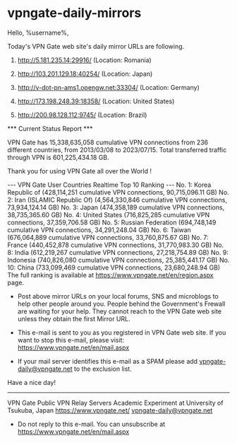 # vpngate-daily-mirrors

Hello, %username%,

Today's VPN Gate web site's daily mirror URLs are following.

1. http://5.181.235.14:29916/
   (Location: Romania)

2. http://103.201.129.18:40254/
   (Location: Japan)

3. http://v-dot-pn-ams1.opengw.net:33304/
   (Location: Germany)

4. http://173.198.248.39:18358/
   (Location: United States)

5. http://200.98.128.112:9745/
   (Location: Brazil)


*** Current Status Report ***

VPN Gate has 15,338,635,058 cumulative VPN connections from 236 different countries, from 2013/03/08 to 2023/07/15.
Total transferred traffic through VPN is 601,225,434.18 GB.

Thank you for using VPN Gate all over the World !


--- VPN Gate User Countries Realtime Top 10 Ranking ---
No. 1: Korea Republic of (428,114,251 cumulative VPN connections, 90,715,096.11 GB)
No. 2: Iran (ISLAMIC Republic Of) (4,564,330,846 cumulative VPN connections, 73,934,124.14 GB)
No. 3: Japan (474,358,189 cumulative VPN connections, 38,735,365.60 GB)
No. 4: United States (716,825,285 cumulative VPN connections, 37,359,706.58 GB)
No. 5: Russian Federation (694,748,149 cumulative VPN connections, 34,291,248.04 GB)
No. 6: Taiwan (676,064,889 cumulative VPN connections, 33,760,875.67 GB)
No. 7: France (440,452,878 cumulative VPN connections, 31,770,983.30 GB)
No. 8: India (612,219,267 cumulative VPN connections, 27,218,754.89 GB)
No. 9: Indonesia (740,826,080 cumulative VPN connections, 25,385,441.17 GB)
No. 10: China (733,099,469 cumulative VPN connections, 23,680,248.94 GB)
The full ranking is available at https://www.vpngate.net/en/region.aspx page.


* Post above mirror URLs on your local forums, SNS and microblogs
  to help other people around you.
  People behind the Government's Frewall are waiting for your help.
  They cannot reach to the VPN Gate web site
  unless they obtain the first Mirror URL.

* This e-mail is sent to you as you registered in VPN Gate web site.
  If you want to stop this e-mail, please visit:
  https://www.vpngate.net/en/mail.aspx

* If your mail server identifies this e-mail as a SPAM
  please add vpngate-daily@vpngate.net to the exclusion list.

Have a nice day!

------------------------------------------------------
VPN Gate Public VPN Relay Servers
Academic Experiment at University of Tsukuba, Japan
https://www.vpngate.net/
vpngate-daily@vpngate.net
* Do not reply to this e-mail.
  You can unsubscribe at https://www.vpngate.net/en/mail.aspx


